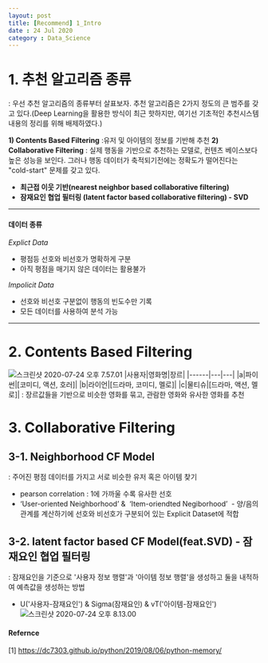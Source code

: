 ```yaml
---
layout: post
title: [Recommend] 1_Intro
date : 24 Jul 2020
category : Data_Science
---
```


# 1. 추천 알고리즘 종류
: 우선 추천 알고리즘의 종류부터 살표보자.
추천 알고리즘은 2가지 정도의 큰 범주를 갖고 있다.(Deep Learning을 활용한 방식이 최근 핫하지만, 여기선 기초적인 추천시스템 내용의 정리를 위해 배제하였다.)

**1) Contents Based Filtering**
 :유저 및 아이템의 정보를 기반해 추천
**2) Collaborative Filtering**
  : 실제 행동을 기반으로 추천하는 모델로, 컨텐츠 베이스보다 높은 성능을 보인다.
  그러나 행동 데이터가 축적되기전에는 정확도가 떨어진다는 "cold-start" 문제를 갖고 있다.
  - **최근접 이웃 기반(nearest neighbor based collaborative filtering)**
  - **잠재요인 협업 필터링 (latent factor based collaborative filtering) - SVD**

  ---
#### 데이터 종류
*Explict Data*
 - 평점등 선호와 비선호가 명확하게 구분
 - 아직 평점을 매기지 않은 데이터는 활용불가  

*Impolicit Data*
 - 선호와 비선호 구분없이 행동의 빈도수만 기록
 - 모든 데이터를 사용하여 분석 가능
  ---

# 2. Contents Based Filtering
 ![스크린샷 2020-07-24 오후 7.57.01](/assets/스크린샷%202020-07-24%20오후%207.57.01.png)
|사용자|영화명|장르|
|------|---|---|
|a|파이썬|[코미디, 액션, 호러]|
|b|라이언|[드라마, 코미디, 멜로]|
|c|물티슈|[드라마, 액션, 멜로]|
 : 장르값들을 기반으로 비슷한 영화를 묶고, 관람한 영화와 유사한 영화를 추천


# 3. Collaborative Filtering

## 3-1. Neighborhood CF Model
: 주어진 평점 데이터를 가지고 서로 비슷한 유저 혹은 아이템 찾기 
 - pearson correlation : 1에 가까울 수록 유사한 선호 
 - ‘User-oriented Neighborhood’ &   ‘Item-oriendted Negiborhood’
 - 양/음의 관계를 계산하기에 선호와 비선호가 구분되어 있는 Explicit Dataset에 적합


## 3-2. latent factor based CF Model(feat.SVD) - 잠재요인 협업 필터링
 : 잠재요인을 기준으로 '사용자 정보 행렬'과 '아이템 정보 행렬'을 생성하고 둘을 내적하여 예측값을 생성하는 방법
  - U('사용자-잠재요인') &  Sigma(잠재요인) & vT('아이템-잠재요인')
   ![스크린샷 2020-07-24 오후 8.13.00](/assets/스크린샷%202020-07-24%20오후%208.13.00.png)











#### Refernce
[1] https://dc7303.github.io/python/2019/08/06/python-memory/
